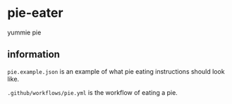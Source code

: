 # pie-eater
yummie pie

## information
`pie.example.json` is an example of what pie eating instructions should look like.

`.github/workflows/pie.yml` is the workflow of eating a pie.